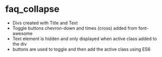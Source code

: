 # faq_collapse

- Divs created with Title and Text
- Toggle buttons chevron-down and times (cross) added from font-awesome
- Text element is hidden and only displayed when active class added to the div
- buttons are used to toggle and then add the active class using ES6

